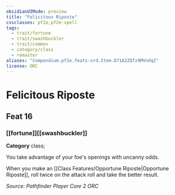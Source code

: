 ```yaml
---
obsidianUIMode: preview
title: "Felicitous Riposte"
cssclasses: pf2e,pf2e-spell
tags:
  - trait/fortune
  - trait/swashbuckler
  - trait/common
  - category/class
  - remaster
aliases: "Compendium.pf2e.feats-srd.Item.D71A2ZQfz9MVndqI"
license: ORC
---
```

# Felicitous Riposte
## Feat 16
### [[fortune]][[swashbuckler]]

**Category** class; 




You take advantage of your foe's openings with uncanny odds.

When you make an [[Class Features/Opportune Riposte|Opportune Riposte]], roll twice on the attack roll and take the better result.

*Source: Pathfinder Player Core 2*
*ORC*